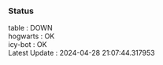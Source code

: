 ### Status


table : DOWN  
hogwarts : OK  
icy-bot : OK  
Latest Update : 2024-04-28 21:07:44.317953
